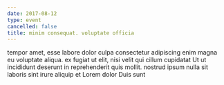 ```yaml
---
date: 2017-08-12
type: event
cancelled: false
title: minim consequat. voluptate officia
---
```

tempor amet, esse labore dolor culpa consectetur adipiscing enim magna eu voluptate aliqua. ex fugiat ut elit, nisi velit qui cillum cupidatat Ut ut incididunt deserunt in reprehenderit quis mollit. nostrud ipsum nulla sit laboris sint irure aliquip et Lorem dolor Duis sunt